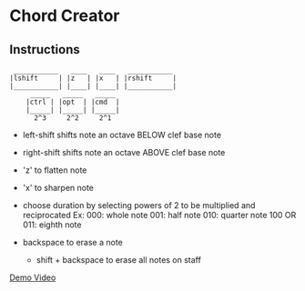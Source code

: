 # Chord Creator

## Instructions

```
 ___________   ____   ____   ___________
|lshift	    | |z   | |x   | |rshift     |
|___________| |____| |____| |___________|
	 _____	 _____	 _____
	|ctrl | |opt  | |cmd  |
	|_____| |_____| |_____|
	  2^3	  2^2	  2^1
```

- left-shift shifts note an octave BELOW clef base note
- right-shift shifts note an octave ABOVE clef base note

- 'z' to flatten note
- 'x' to sharpen note

- choose duration by selecting powers of 2 to be multiplied and reciprocated
	Ex:	000: whole note
		001: half note
		010: quarter note
		100 OR 011: eighth note

- backspace to erase a note
	- shift + backspace to erase all notes on staff


[Demo Video](https://github.com/user-attachments/assets/a4afb4ca-9d46-4d48-8776-fb50a521487f)

